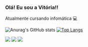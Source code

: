 ### Olá! Eu sou a Vitória!!
Atualmente cursando infomática 💻

![Anurag's GitHub stats](https://github-readme-stats.vercel.app/api?username=vitoriaSM&show_icons=true&theme=tokyonight)
[![Top Langs](https://github-readme-stats.vercel.app/api/top-langs/?username=vitoriaSM&layout=compact)](https://github.com/vitoriaSM/github-readme-stats)

<div>
  <a href = "mailto:medeirosvitoria452@gmail.com"><img src="https://img.shields.io/badge/Gmail-D14836?style=for-the-badge&logo=gmail&logoColor=white" alvo ="_blank"></a>
  <a href="https://www.linkedin.com/in/vitoria-souza-349628267/" target="_blank"><img src="https://img.shields.io/badge/LinkedIn-0077B5?style=for-the-badge&logo=linkedin&logoColor=white" target="_blank"></a>
  <a href="https://discord.com/channels/@me" target="_blank"><img src="https://img.shields.io/badge/Discord-7289DA?style=for-the-badge&logo= discord&logoColor=white" target="_blank"></a>
  </div>

<!--
**vitoriaSM/vitoriaSM** is a ✨ _special_ ✨ repository because its `README.md` (this file) appears on your GitHub profile.

Here are some ideas to get you started:

- 🔭 I’m currently working on ...
- 🌱 I’m currently learning ...
- 👯 I’m looking to collaborate on ...
- 🤔 I’m looking for help with ...
- 💬 Ask me about ...
- 📫 How to reach me: ...
- 😄 Pronouns: ...
- ⚡ Fun fact: ...
-->
